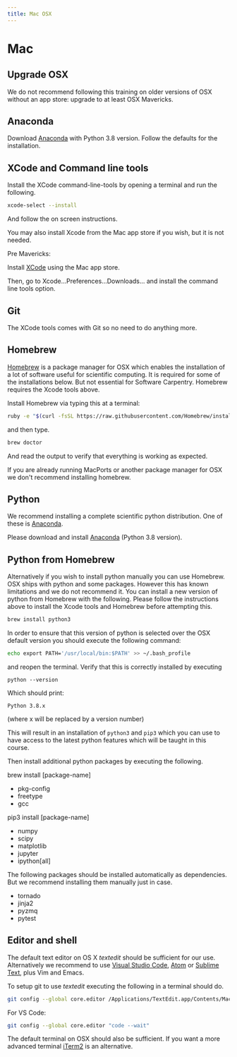 ```yaml
---
title: Mac OSX
---
```


Mac
===

Upgrade OSX
---------

We do not recommend following this training on older versions of OSX without an app store: upgrade
to at least OSX Mavericks.

Anaconda
----------

Download [Anaconda](https://www.anaconda.com/download/#macos) with Python 3.8 version.
Follow the defaults for the installation.


XCode and Command line tools
----------------------------

Install the XCode command-line-tools by opening a terminal and run the following.

``` bash
xcode-select --install
```
And follow the on screen instructions.

You may also install Xcode from the Mac app store if you wish, but it is not needed.

Pre Mavericks:

Install [XCode](https://itunes.apple.com/us/app/xcode/id497799835) using the Mac app store.

Then, go to Xcode...Preferences...Downloads... and install the command line tools option.

Git
---

The XCode tools comes with Git so no need to do anything more.

Homebrew
--------
[Homebrew](brew.sh) is a package manager for OSX which enables the installation of a
lot of software useful for scientific computing. It is required for some of the installations
below. But not essential for Software Carpentry. Homebrew requires the Xcode tools above.

Install Homebrew via typing this at a terminal:

``` bash
ruby -e "$(curl -fsSL https://raw.githubusercontent.com/Homebrew/install/master/install)"
```

and then type.

```bash
brew doctor
```

And read the output to verify that everything is working as expected.

If you are already running MacPorts or another package manager for OSX we don't recommend
installing homebrew.


Python
------


We recommend installing a complete scientific python distribution. One of these is
[Anaconda](https://www.anaconda.com/distribution/).

Please download and install [Anaconda](https://www.anaconda.com/download/)
(Python 3.8 version).


Python from Homebrew
--------------------

Alternatively if you wish to install python manually you can use Homebrew.
OSX ships with python and some packages. However this has known limitations and we do not recommend it.
You can install a new version of python from Homebrew with the following.
Please follow the instructions above to install the Xcode tools and Homebrew before attempting
this.

```bash
brew install python3
```

In order to ensure that this version of python is selected over the OSX default version you should
execute the following command:

```bash
echo export PATH='/usr/local/bin:$PATH' >> ~/.bash_profile
```
and reopen the terminal. Verify that this is correctly installed by executing

```
python --version
```

Which should print:

```
Python 3.8.x
```
(where x will be replaced by a version number)

This will result in an installation of `python3` and `pip3` which you can use to have access to the latest python features which will be taught in this course.

Then install additional python packages by executing the following.

brew install [package-name]
*  pkg-config
*  freetype
*  gcc

pip3 install [package-name]
*  numpy
*  scipy
*  matplotlib
*  jupyter
*  ipython[all]

The following packages should be installed automatically as dependencies. But we recommend
installing them manually just in case.

*  tornado
*  jinja2
*  pyzmq
*  pytest


Editor and shell
----------------

The default text editor on OS X *textedit* should be sufficient for our use. Alternatively
we recommend to use [Visual Studio Code](https://code.visualstudio.com/), [Atom](https://atom.io) or [Sublime Text](https://www.sublimetext.com), plus Vim and Emacs.

To setup git to use *textedit* executing the following in a terminal should do.

``` bash
git config --global core.editor /Applications/TextEdit.app/Contents/MacOS/TextEdit
```

For VS Code:
``` bash
git config --global core.editor "code --wait"
```

The default terminal on OSX should also be sufficient. If you want a more advanced terminal
[iTerm2](http://www.iterm2.com/) is an alternative.
